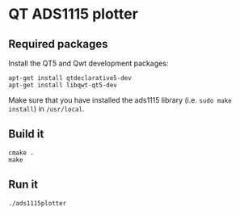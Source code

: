 # QT ADS1115 plotter

## Required packages

Install the QT5 and Qwt development packages:

```
apt-get install qtdeclarative5-dev
apt-get install libqwt-qt5-dev
```

Make sure that you have installed the ads1115 library (i.e. `sudo make install`) in `/usr/local`.

## Build it

```
cmake .
make
```

## Run it

```
./ads1115plotter
```

